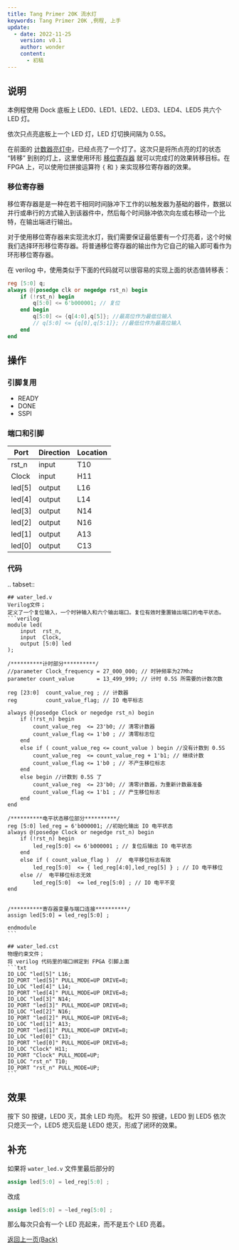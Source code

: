 ```yaml
---
title: Tang Primer 20K 流水灯
keywords: Tang Primer 20K ,例程, 上手
update:
  - date: 2022-11-25
    version: v0.1
    author: wonder
    content:
      - 初稿
---
```


## 说明

本例程使用 Dock 底板上 LED0、LED1、LED2、LED3、LED4、LED5 共六个 LED 灯。

依次只点亮底板上一个 LED 灯，LED 灯切换间隔为 0.5S。

在前面的 [计数器亮灯中](./led.md)，已经点亮了一个灯了。这次只是将所点亮的灯的状态 “转移” 到别的灯上，这里使用环形 [移位寄存器](https://baike.baidu.com/item/%E7%A7%BB%E4%BD%8D%E5%AF%84%E5%AD%98%E5%99%A8%E5%AD%98%E5%82%A8%E5%99%A8/22232752) 就可以完成灯的效果转移目标。在 FPGA 上，可以使用位拼接运算符 `{` 和 `}` 来实现移位寄存器的效果。

### 移位寄存器

移位寄存器是是一种在若干相同时间脉冲下工作的以触发器为基础的器件，数据以并行或串行的方式输入到该器件中，然后每个时间脉冲依次向左或右移动一个比特，在输出端进行输出。

对于使用移位寄存器来实现流水灯，我们需要保证最低要有一个灯亮着，这个时候我们选择环形移位寄存器。将普通移位寄存器的输出作为它自己的输入即可看作为环形移位寄存器。

在 verilog 中，使用类似于下面的代码就可以很容易的实现上面的状态值转移表：

```v
reg [5:0] q;
always @(posedge clk or negedge rst_n) begin
    if (!rst_n) begin
        q[5:0] <= 6'b000001; // 复位
    end begin
        q[5:0] <= {q[4:0],q[5]}; //最高位作为最低位输入
        // q[5:0] <= {q[0],q[5:1]}; //最低位作为最高位输入
    end
end
```

<!-- 对应的真值表状态转移如下：
其中以 M[5:0] 来表示底板上的 LED0 到 LED5；clk 表示移位脉冲，每 0.5s 一次；N[5:0] 表示经移动脉冲后的 LED0到 LED5 的状态值。

| rst | clk | M[5:0] | N[5:0] |
| --- | --- | ---    |--- |
| 0 | x | 000001 | xxxxxx |
| 0 | 1 | 000001 | 000001 |
| 0 | 1 | 000001 | xxxxxx |
| 0 | 1 | 000001 | xxxxxx |
| 0 | 1 | 000001 | xxxxxx |
| 0 | 1 | 000001 | xxxxxx |
| 0 | 1 | 000001 | xxxxxx |

在 verilog 中，使用类似于下面的代码就可以很容易的实现上面的状态值转移表：

```v
always @(posedge clk or negedge rst_n) begin
    if (!rst_n) begin
        M[5:0] <= 6'b000001; // 复位
        N[5:0] <= 6'b000001; // 复位
    end
    else begin


    end
end
``` -->


## 操作

### 引脚复用

- READY
- DONE
- SSPI

### 端口和引脚

| Port | Direction | Location |
| --- | --- | --- |
| rst_n | input | T10 |
| Clock  | input | H11 |
| led[5] | output | L16 |
| led[4] | output | L14 |
| led[3] | output | N14 |
| led[2] | output | N16 |
| led[1] | output | A13 |
| led[0] | output | C13 |

### 代码

.. tabset::

    ## water_led.v
    Verilog文件；
    定义了一个复位输入，一个时钟输入和六个输出端口。复位有效时重置输出端口的电平状态。 
    ```verilog
    module led(
        input  rst_n,
        input  Clock,
        output [5:0] led
    );

    /**********计时部分**********/
    //parameter Clock_frequency = 27_000_000; // 时钟频率为27Mhz
    parameter count_value       = 13_499_999; // 计时 0.5S 所需要的计数次数

    reg [23:0]  count_value_reg ; // 计数器
    reg         count_value_flag; // IO 电平标志

    always @(posedge Clock or negedge rst_n) begin
        if (!rst_n) begin
            count_value_reg  <= 23'b0; // 清零计数器
            count_value_flag <= 1'b0 ; // 清零标志位
        end
        else if ( count_value_reg <= count_value ) begin //没有计数到 0.5S
            count_value_reg  <= count_value_reg + 1'b1; // 继续计数
            count_value_flag <= 1'b0 ; // 不产生移位标志
        end
        else begin //计数到 0.5S 了
            count_value_reg  <= 23'b0; // 清零计数器，为重新计数最准备
            count_value_flag <= 1'b1 ; // 产生移位标志
        end
    end

    /**********电平状态移位部分**********/
    reg [5:0] led_reg = 6'b000001; //初始化输出 IO 电平状态
    always @(posedge Clock or negedge rst_n) begin
        if (!rst_n) begin
            led_reg[5:0] <= 6'b000001 ; // 复位后输出 IO 电平状态
        end
        else if ( count_value_flag )  //  电平移位标志有效
            led_reg[5:0]  <= { led_reg[4:0],led_reg[5] } ; // IO 电平移位
        else //  电平移位标志无效
            led_reg[5:0]  <= led_reg[5:0] ; // IO 电平不变
    end


    /**********寄存器变量与端口连接**********/
    assign led[5:0] = led_reg[5:0] ;

    endmodule
    ```

    ## water_led.cst
    物理约束文件；
    将 verilog 代码里的端口绑定到 FPGA 引脚上面
    ```txt
    IO_LOC "led[5]" L16;
    IO_PORT "led[5]" PULL_MODE=UP DRIVE=8;
    IO_LOC "led[4]" L14;
    IO_PORT "led[4]" PULL_MODE=UP DRIVE=8;
    IO_LOC "led[3]" N14;
    IO_PORT "led[3]" PULL_MODE=UP DRIVE=8;
    IO_LOC "led[2]" N16;
    IO_PORT "led[2]" PULL_MODE=UP DRIVE=8;
    IO_LOC "led[1]" A13;
    IO_PORT "led[1]" PULL_MODE=UP DRIVE=8;
    IO_LOC "led[0]" C13;
    IO_PORT "led[0]" PULL_MODE=UP DRIVE=8;
    IO_LOC "Clock" H11;
    IO_PORT "Clock" PULL_MODE=UP;
    IO_LOC "rst_n" T10;
    IO_PORT "rst_n" PULL_MODE=UP;
    ```

## 效果

按下 S0 按键，LED0 灭，其余 LED 均亮。
松开 S0 按键，LED0 到 LED5 依次只熄灭一个，LED5 熄灭后是 LED0 熄灭，形成了闭环的效果。

<!-- |松开 S0 按键|按下 S0 按键|
|---|---|
|<img src="./assets/key_led_on/led_off.png" alt="led_off">|<img src="./assets/key_led_on/led_on.png" alt="led_on">| -->

## 补充

如果将 `water_led.v` 文件里最后部分的

```verilog
assign led[5:0] = led_reg[5:0] ;
```

改成

```verilog
assign led[5:0] = ~led_reg[5:0] ;
```

那么每次只会有一个 LED 亮起来，而不是五个 LED 亮着。

<p id="back">
    <a href="#" onClick="javascript :history.back(-1);">返回上一页(Back)</a>
</p>